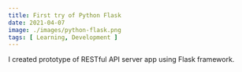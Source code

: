 ```yaml
---
title: First try of Python Flask
date: 2021-04-07
image: ./images/python-flask.png
tags: [ Learning, Development ]
---
```


I created prototype of RESTful API server app using Flask framework.
